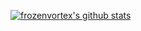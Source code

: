 [![frozenvortex's github stats](https://github-readme-stats.vercel.app/api?username=frozenvortex&theme=blueberry)](https://github.com/anuraghazra/github-readme-stats)
